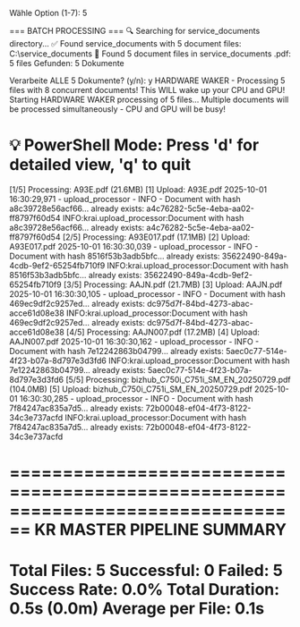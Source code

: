 Wähle Option (1-7): 5

=== BATCH PROCESSING ===
🔍 Searching for service_documents directory...
✅ Found service_documents with 5 document files: C:\service_documents
📁 Found 5 document files in service_documents
   .pdf: 5 files
Gefunden: 5 Dokumente

Verarbeite ALLE 5 Dokumente? (y/n): y
HARDWARE WAKER - Processing 5 files with 8 concurrent documents!
This WILL wake up your CPU and GPU!
Starting HARDWARE WAKER processing of 5 files...
Multiple documents will be processed simultaneously - CPU and GPU will be busy!

💡 PowerShell Mode: Press 'd' for detailed view, 'q' to quit
================================================================================
[1/5] Processing: A93E.pdf (21.6MB)
  [1] Upload: A93E.pdf
2025-10-01 16:30:29,971 - upload_processor - INFO - Document with hash a8c39728e56acf66... already exists: a4c76282-5c5e-4eba-aa02-ff8797f60d54
INFO:krai.upload_processor:Document with hash a8c39728e56acf66... already exists: a4c76282-5c5e-4eba-aa02-ff8797f60d54
[2/5] Processing: A93E017.pdf (17.1MB)
  [2] Upload: A93E017.pdf
2025-10-01 16:30:30,039 - upload_processor - INFO - Document with hash 8516f53b3adb5bfc... already exists: 35622490-849a-4cdb-9ef2-65254fb710f9
INFO:krai.upload_processor:Document with hash 8516f53b3adb5bfc... already exists: 35622490-849a-4cdb-9ef2-65254fb710f9
[3/5] Processing: AAJN.pdf (21.7MB)
  [3] Upload: AAJN.pdf
2025-10-01 16:30:30,105 - upload_processor - INFO - Document with hash 469ec9df2c9257ed... already exists: dc975d7f-84bd-4273-abac-acce61d08e38
INFO:krai.upload_processor:Document with hash 469ec9df2c9257ed... already exists: dc975d7f-84bd-4273-abac-acce61d08e38
[4/5] Processing: AAJN007.pdf (17.2MB)
  [4] Upload: AAJN007.pdf
2025-10-01 16:30:30,162 - upload_processor - INFO - Document with hash 7e12242863b04799... already exists: 5aec0c77-514e-4f23-b07a-8d797e3d3fd6
INFO:krai.upload_processor:Document with hash 7e12242863b04799... already exists: 5aec0c77-514e-4f23-b07a-8d797e3d3fd6
[5/5] Processing: bizhub_C750i_C751i_SM_EN_20250729.pdf (104.0MB)
  [5] Upload: bizhub_C750i_C751i_SM_EN_20250729.pdf
2025-10-01 16:30:30,285 - upload_processor - INFO - Document with hash 7f84247ac835a7d5... already exists: 72b00048-ef04-4f73-8122-34c3e737acfd
INFO:krai.upload_processor:Document with hash 7f84247ac835a7d5... already exists: 72b00048-ef04-4f73-8122-34c3e737acfd

================================================================================
KR MASTER PIPELINE SUMMARY
================================================================================
Total Files: 5
Successful: 0
Failed: 5
Success Rate: 0.0%
Total Duration: 0.5s (0.0m)
Average per File: 0.1s
================================================================================
